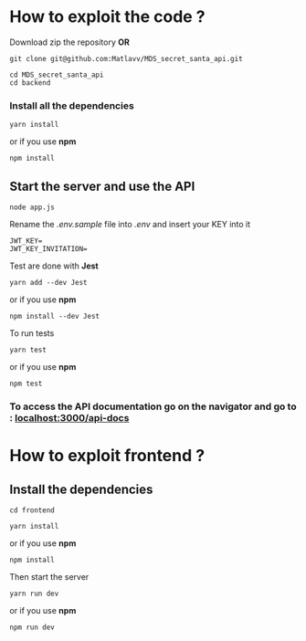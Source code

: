 # How to exploit the code ?

Download zip the repository **OR**
```
git clone git@github.com:Matlavv/MDS_secret_santa_api.git
```

```
cd MDS_secret_santa_api
cd backend
```

### Install all the dependencies 
```
yarn install 
```
or if you use **npm**
```
npm install
```

## Start the server and use the API
```
node app.js
```

Rename the *.env.sample* file into *.env* and insert your KEY into it
```
JWT_KEY=
JWT_KEY_INVITATION=
```
Test are done with **Jest**
```
yarn add --dev Jest 
```
or if you use **npm**
```
npm install --dev Jest
```

To run tests 

```
yarn test 
```
or if you use **npm**
```
npm test
```

### To access the API documentation go on the navigator and go to : [localhost:3000/api-docs](http://localhost:3000/api-docs/)


# How to exploit frontend ?

## Install the dependencies

```
cd frontend
```

```
yarn install 
```
or if you use **npm**
```
npm install
```

Then start the server 
```
yarn run dev 
```
or if you use **npm**
```
npm run dev
```




